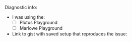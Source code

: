 <!-- 
  Thanks for opening an issue! 
  
  Please only open issues relating to the *Plutus or Marlowe Playgrounds* at this timme.
  We do not currently support other uses of this repository (although we will in the future).
-->

Diagnostic info:
- I was using the:
    - [ ] Plutus Playground
    - [ ] Marlowe Playground
- Link to gist with saved setup that reproduces the issue: 
